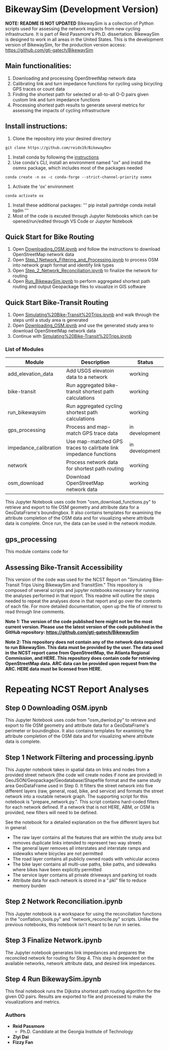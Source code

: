 # BikewaySim (Development Version)
**NOTE: README IS NOT UPDATED**
BikewaySim is a collection of Python scripts used for assessing the network impacts from new cycling infrastructure. It is part of Reid Passmore's Ph.D. dissertation. BikewaySim is designed to work in all areas in the United States. This is the development version of BikewaySim, for the production version access: https://github.com/gti-gatech/BikewaySim

## Main functionalities:
1. Downloading and processing OpenStreetMap network data
1. Calibrating link and turn impedance functions for cycling using bicycling GPS traces or count data
1. Finding the shortest path for selected or all-to-all O-D pairs given custom link and turn impedance functions
1. Processing shortest path results to generate several metrics for assessing the impacts of cycling infrastructure

## Install instructions:
1. Clone the repository into your desired directory
```
git clone https://github.com/reidx19/BikewayDev
```
1. Install conda by following the [instructions](https://docs.conda.io/projects/conda/en/latest/user-guide/install/index.html)
1. Use conda's CLI, install an environment named "ox" and install the osmnx package, which includes most of the packages needed
```
conda create -n ox -c conda-forge --strict-channel-priority osmnx
```
1. Activate the 'ox' environment
```
conda activate ox
```
1. Install these additional packages:
'''
pip install partridge
conda install tqdm
'''
1. Most of the code is excuted through Jupyter Notebooks which can be opened/run/edited through VS Code or Jupyter Notebook

## Quick Start for Bike Routing
1. Open [Downloading_OSM.ipynb](./osm_download/Downloading_OSM.ipynb) and follow the instructions to download OpenStreetMap network data
1. Open [Step_1 Network_Filtering_and_Processing.ipynb](./network/Step_1_Network_Filtering.ipynb) to process OSM into network graph format and identify link types
1. Open [Step_2_Network_Reconciliation.ipynb](./network/Step_2_Network_Reconciliation.ipynb) to finalize the network for routing
1. Open [Run_BikewaySim.ipynb](./bikewaysim/Run_BikewaySim.ipynb) to perform aggregated shortest path routing and output Geopackage files to visualize in GIS software

## Quick Start Bike-Transit Routing
1. Open [Simulating%20Bike-Transit%20Trips.ipynb](./bike_transit/Simulating%20Bike-Transit%20Trips.ipynb) and walk through the steps until a study area is generated
1. Open [Downloading_OSM.ipynb](./osm_download/Downloading_OSM.ipynb) and use the generated study area to download OpenStreetMap network data
1. Continue with [Simulating%20Bike-Transit%20Trips.ipynb](./bike_transit/Simulating%20Bike-Transit%20Trips.ipynb)

### List of Modules

| Module                 | Description                | Status |
|------------------------|----------------------------|---|
| add_elevation_data     | Add USGS elevatoin data to a network | working  |
| bike-transit           | Run aggregated bike-transit shortest path calculations | working |                    
| run_bikewaysim         | Run aggregated cycling shortest path calculations | working |
| gps_processing         | Process and map-match GPS trace data | in development  |   
| impedance_calibration  | Use map-matched GPS traces to calirbate link impedance functions | in development |
| network                | Process network data for shortest path routing          | working
| osm_download           | Download OpenStreetMap network data             | working


This Jupyter Notebook uses code from "osm_download_functions.py" to retrieve and export to file OSM geometry and attribute data for a GeoDataFrame's boundingbox. It also contains templates for examining the attribute completion of the OSM data and for visualizing where attribute data is complete. Once run, the data can be used in the network module.

## gps_processing
This module contains code for 

## 

## Assessing Bike-Transit Accessibility




This version of the code was used for the NCST Report on "Simulating Bike-Transit Trips Using BikewaySim and TransitSim." This repository is composed of several scripts and jupyter notebooks necessary for running the analyses performed in that report. This readme will outline the steps needed to repeat the analyses done in that report and go over the contents of each file. For more detailed documentation, open up the file of interest to read through line comments.

__Note 1: The version of the code published here might not be the most current version. 
Please use the latest version of the code published in the GitHub repository:
https://github.com/gti-gatech/BikewaySim__

__Note 2: This repository does not contain any of the network data required to run BikewaySim. This data must be provided by the user. The data used in the NCST report came from OpenStreetMap, the Atlanta Regional Commission, and HERE. This repository does contain code for retrieving OpenStreetMap data. ARC data can be provided upon request from the ARC. HERE data must be licensed from HERE.__

# Repeating NCST Report Analyses

## Step 0 Downloading OSM.ipynb
This Jupyter Notebook uses code from "osm_dwnlod.py" to retrieve and export to file OSM geometry and attribute data for a GeoDataFrame's perimeter or boundingbox. It also contains templates for examining the attribute completion of the OSM data and for visualizing where attribute data is complete.

## Step 1 Network Filtering and processing.ipynb
This Jupyter notebook takes in spatial data on links and nodes from a provided street network (the code will create nodes if none are provided) in GeoJSON/Geopackage/Geodatabase/Shapefile format and the same study area GeoDataFrame used in Step 0. It filters the street network into five different layers (raw, general, road, bike, and service) and formats the street network into a routable network graph. The supporting script for this notebook is "prepare_network.py.". This script contains hard-coded filters for each network defined. If a network that is not HERE, ABM, or OSM is provided, new filters will need to be defined.

See the notebook for a detailed explanation on the five different layers but in general:

- The raw layer contains all the features that are within the study area but removes duplicate links intended to represent two way streets
- The general layer removes all interstates and interstate ramps and sidewalks where bicycles are not permitted
- The road layer contains all publicly owned roads with vehicular access
- The bike layer contains all multi-use paths, bike paths, and sidewalks where bikes have been explicitly permitted
- The service layer contains all private driveways and parking lot roads
- Attribute data for each network is stored in a ".pkl" file to reduce memory burden

## Step 2 Network Reconciliation.ipynb
This Jupyter notebook is a workspace for using the reconciliation functions in the "conflation_tools.py" and "network_reconcile.py" scripts. Unlike the previous notebooks, this notebook isn't meant to be run in series. 

## Step 3 Finalize Network.ipynb
The Jupyter notebook generates link impedances and prepares the reconciled network for routing for Step 4. This step is dependent on the available networks, network attribute data, and desired link impedances.

## Step 4 Run BikewaySim.ipynb
This final notebook runs the Dijkstra shortest path routing algorithm for the given OD pairs. Results are exported to file and processed to make the visualizations and metrics.

### Authors
- **Reid Passmore**
    - Ph.D. Canddiate at the Georgia Institute of Technology
- **Ziyi Dai** 
- **Fizzy Fan**
